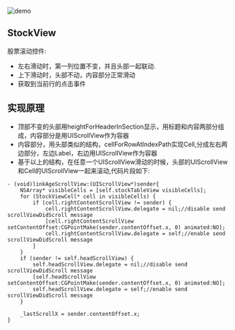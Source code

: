 ![demo](https://github.com/jezzmemo/StockView/raw/master/demo.gif)

## StockView
股票滚动控件:

* 左右滑动时，第一列位置不变，并且头部一起联动.
* 上下滑动时，头部不动，内容部分正常滑动
* 获取到当前行的点击事件


## 实现原理

* 顶部不变的头部用heightForHeaderInSection显示，用标题和内容两部分组成，内容部分是用UIScrollView作为容器
* 内容部分，用头部类似的结构，cellForRowAtIndexPath实现Cell,分成左右两边部分，左边Label，右边用UIScrollView作为容器
* 基于以上的结构，在任意一个UIScrollView滑动的时候，头部的UIScrollView和Cell的UIScrollView一起来滚动,代码片段如下:
```objc
- (void)linkAgeScrollView:(UIScrollView*)sender{
    NSArray* visibleCells = [self.stockTableView visibleCells];
    for (StockViewCell* cell in visibleCells) {
        if (cell.rightContentScrollView != sender) {
            cell.rightContentScrollView.delegate = nil;//disable send scrollViewDidScroll message
            [cell.rightContentScrollView setContentOffset:CGPointMake(sender.contentOffset.x, 0) animated:NO];
            cell.rightContentScrollView.delegate = self;//enable send scrollViewDidScroll message
        }
    }
    if (sender != self.headScrollView) {
        self.headScrollView.delegate = nil;//disable send scrollViewDidScroll message
        [self.headScrollView setContentOffset:CGPointMake(sender.contentOffset.x, 0) animated:NO];
        self.headScrollView.delegate = self;//enable send scrollViewDidScroll message
    }
    
    _lastScrollX = sender.contentOffset.x;
}
```